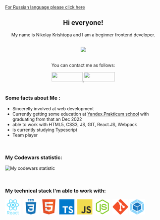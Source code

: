 [For Russian language please click here](https://github.com/NikolayKrishtopa/NikolayKrishtopa/blob/main/README_ru.md)<div align="center">
<h2>Hi everyone!</h2>
<p>My name is Nikolay Krishtopa and I am a beginner frontend developer.</p>
</div>

<br />

<div align="center">
<img src="https://xakep.ru/wp-content/uploads/2015/08/41885761_xl.jpg" width="500" />
</div>

<br />

<div align="center">
  <p>You can contact me as follows:</p>
  <a href="https://t.me/Nikolay_Krishtopa">
    <img src="https://img.shields.io/badge/Telegram-blue?logo=telegram"  width="100" height="30"/>
  </a>
  <a href="mailto:Nikolay.krishtopa@gmail.com">
    <img src="https://img.shields.io/badge/email-yellow?logo=gmail" width="100" height="30"/>
  </a>
</div>

<br />

### Some facts about Me :

- Sincerelly involved at web development
- Currently getting some education at [Yandex.Prakticum school](https://practicum.yandex.ru/) with graduating from that an Dec 2022
- able to work with HTML5, CSS3, JS, GIT, React.JS, Webpack
- is currently studying Typescript
- Team player

<br />

### My Codewars statistic:

![My codewars statistic](https://www.codewars.com/users/Nikolay.Krishtopa/badges/large)

<br />

### My technical stack I'm able to work with:

<div>
  <img src="https://github.com/devicons/devicon/blob/master/icons/react/react-original-wordmark.svg" title="React" alt="React" width="50" height="50"/>&nbsp;
  <img src="https://github.com/devicons/devicon/blob/master/icons/css3/css3-plain-wordmark.svg"  title="CSS3" alt="CSS" width="50" height="50"/>&nbsp;
  <img src="https://github.com/devicons/devicon/blob/master/icons/html5/html5-original.svg" title="HTML5" alt="HTML5" width="50" height="50"/>&nbsp;
    <img src="https://github.com/devicons/devicon/blob/master/icons/typescript/typescript-original.svg" title="Typescript" alt="Typescript" width="50" height="50"/>&nbsp;
  <img src="https://github.com/devicons/devicon/blob/master/icons/javascript/javascript-original.svg" title="JavaScript" alt="JavaScript" width="50" height="50"/>&nbsp;
  <img src="https://github.com/devicons/devicon/blob/master/icons/nodejs/nodejs-original.svg" title="NodeJS" alt="NodeJS" width="50" height="50"/>&nbsp;
  <img src="https://github.com/devicons/devicon/blob/master/icons/git/git-original.svg" title="Git" alt="Git" width="50" height="50"/>
  <img src="https://github.com/devicons/devicon/blob/master/icons/webpack/webpack-original.svg" title="Webpack" alt="Webpack" width="50" height="50"/>
</div>
